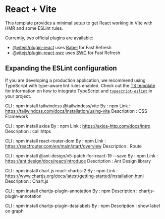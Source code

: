 # React + Vite

This template provides a minimal setup to get React working in Vite with HMR and some ESLint rules.

Currently, two official plugins are available:

- [@vitejs/plugin-react](https://github.com/vitejs/vite-plugin-react/blob/main/packages/plugin-react) uses [Babel](https://babeljs.io/) for Fast Refresh
- [@vitejs/plugin-react-swc](https://github.com/vitejs/vite-plugin-react/blob/main/packages/plugin-react-swc) uses [SWC](https://swc.rs/) for Fast Refresh

## Expanding the ESLint configuration

If you are developing a production application, we recommend using TypeScript with type-aware lint rules enabled. Check out the [TS template](https://github.com/vitejs/vite/tree/main/packages/create-vite/template-react-ts) for information on how to integrate TypeScript and [`typescript-eslint`](https://typescript-eslint.io) in your project.

CLI : npm install tailwindcss @tailwindcss/vite
By : npm
Link : https://tailwindcss.com/docs/installation/using-vite
Description : CSS Framework

CLI : npm install axios
By : npm
Link : https://axios-http.com/docs/intro
Description : call https

CLI : npm install react-router-dom
By : npm
Link : https://reactrouter.com/en/main/start/overview
Description : Route

CLI : npm install @ant-design/v5-patch-for-react-19 --save
By : npm
Link : https://ant.design/docs/react/introduce
Description : Ant Design library

CLI : npm install chart.js react-chartjs-2
By : npm
Link : https://www.chartjs.org/docs/latest/getting-started/installation.html
Description : Chart.js

CLI : npm install chartjs-plugin-annotation
By : npm
Description : chartjs-plugin-annotation

CLI : npm install chartjs-plugin-datalabels
By : npm
Description : show label on graph
